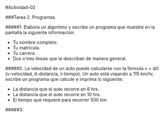 #Actividad-02

###Tarea 2. Programas.

#####1. Elabora un algoritmo y escribe un programa que muestre en la pantalla la siguiente información:
  * Tu nombre completo.
  * Tu matrícula.
  * Tu carrera.
  * Dos o tres líneas que te describan de manera general.

#####2. La velocidad de un auto puede calcularse con la fórmula v = d/t. (v-velocidad, d-distancia, t-tiempo). Un auto está viajando a 115 km/hr, escribe un programa que calcule e imprima lo siguiente:
  * La distancia que el auto recorre en 6 hrs.
  * La distancia que el auto recorre en 10 hrs.
  * El tiempo que requiere para recorrer 500 km.

#####3. 
